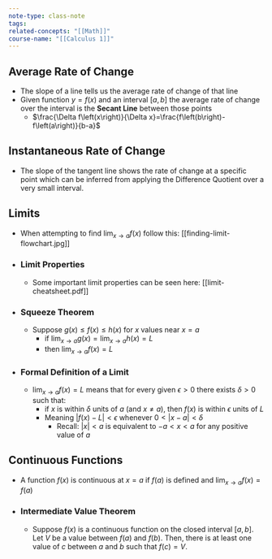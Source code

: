 ```yaml
---
note-type: class-note
tags:
related-concepts: "[[Math]]"
course-name: "[[Calculus 1]]"
---
```

## Average Rate of Change
- The slope of a line tells us the average rate of change of that line
- Given function $y=f(x)$ and an interval $[a,b]$ the average rate of change over the interval is the **Secant Line** between those points
	- $\frac{\Delta f\left(x\right)}{\Delta x}=\frac{f\left(b\right)-f\left(a\right)}{b-a}$
## Instantaneous Rate of Change
- The slope of the tangent line shows the rate of change at a specific point which can be inferred from applying the Difference Quotient over a very small interval.
## Limits
- When attempting to find $\lim_{x\to a}f(x)$ follow this: [[finding-limit-flowchart.jpg]]
- ### Limit Properties
	- Some important limit properties can be seen here: [[limit-cheatsheet.pdf]]
- ### Squeeze Theorem
	- Suppose $g\left(x\right)\le f\left(x\right)\le h\left(x\right)$ for $x$ values near $x=a$
		- if $\lim_{x\to a}g\left(x\right)=\lim_{x\to a}h\left(x\right)=L$
		- then $\lim_{x\to a}f\left(x\right)=L$
- ### Formal Definition of a Limit
	- $\lim_{x\to a}f\left(x\right)=L$ means that for every given $\epsilon>0$ there exists $\delta>0$ such that:
		- if $x$ is within $\delta$ units of $a$ (and $x\ne a$), then $f(x)$ is within $\epsilon$ units of $L$
		- Meaning $|f(x)-L|<\epsilon$ whenever $0<|x-a|<\delta$
			- Recall: $|x|<a$ is equivalent to $-a<x<a$ for any positive value of $a$
## Continuous Functions
- A function $f(x)$ is continuous at $x=a$ if $f(a)$ is defined and $\lim_{x\to a}f\left(x\right)=f\left(a\right)$
- ### Intermediate Value Theorem
	- Suppose $f(x)$ is a continuous function on the closed interval $[a,b]$. Let $V$ be a value between $f(a)$ and $f(b)$. Then, there is at least one value of $c$ between $a$ and $b$ such that $f(c)=V$.
